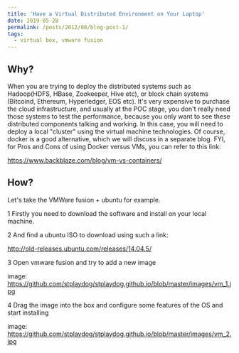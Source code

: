 ```yaml
---
title: 'Have a Virtual Distributed Environment on Your Laptop'
date: 2019-05-28
permalink: /posts/2012/08/blog-post-1/
tags:
  - virtual box, vmware fusion 
---
```


## Why?
When you are trying to deploy the distributed systems such as Hadoop(HDFS, HBase, Zookeeper, Hive etc), or block chain systems (Bitcoind, Ethereum, Hyperledger, EOS etc).
It's very expensive to purchase the cloud infrastructure, and usually at the POC stage, you don't really need those systems to test the performance, because you only want to see these distributed components talking and working.
In this case, you will need to deploy a local "cluster" using the virtual machine technologies. Of course, docker is a good alternative, which we will discuss in a separate blog.
FYI, for Pros and Cons of using Docker versus VMs, you can refer to this link: 

https://www.backblaze.com/blog/vm-vs-containers/

## How?
Let's take the VMWare fusion + ubuntu for example. 

1 Firstly you need to download the software and install on your local machine. 

2 And find a ubuntu ISO to download using such a link:

http://old-releases.ubuntu.com/releases/14.04.5/ 

3 Open vmware fusion and try to add a new image

image: https://github.com/stplaydog/stplaydog.github.io/blob/master/images/vm_1.jpg

4 Drag the image into the box and configure some features of the OS and start installing

image: https://github.com/stplaydog/stplaydog.github.io/blob/master/images/vm_2.jpg
